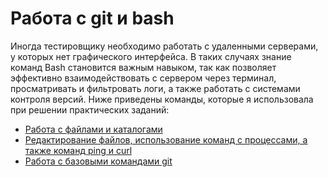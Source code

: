 # Работа с git и bash
Иногда тестировщику необходимо работать с удаленными серверами, у которых нет графического интерфейса. В таких случаях знание команд Bash становится важным навыком, так как позволяет эффективно взаимодействовать с сервером через терминал, просматривать и фильтровать логи, а также работать с системами контроля версий. Ниже приведены команды, которые я использовала при решении практических заданий:
- [Работа с файлами и каталогами](https://github.com/Burlaka27/git_bash/blob/main/bash1.txt)
- [Редактирование файлов, использование команд с процессами, а также команд ping и curl](https://github.com/Burlaka27/git_bash/blob/main/bash2.txt)
- [Работа с базовыми командами git](https://github.com/Burlaka27/git_bash/blob/main/git.txt)
